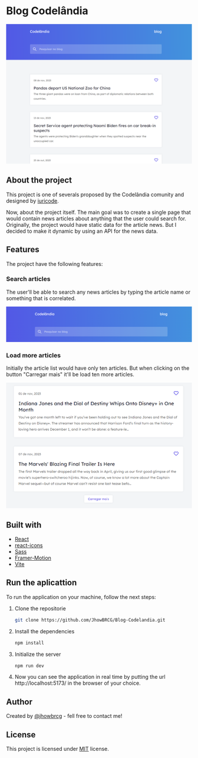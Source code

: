 # Blog Codelândia

<img src="./docs/blog.png">

## About the project

This project is one of severals proposed by the Codelândia comunity and designed by [iuricode](https://github.com/iuricode).

Now, about the project itself. The main goal was to create a single page that would contain news articles about anything that the user could search for. Originally, the project would have static data for the article news. But I decided to make it dynamic by using an API for the news data.

## Features

The project have the following features:

### Search articles

The user'll be able to search any news articles by typing the article name or something that is correlated.

<img src="./docs/search-bar.png">

### Load more articles

Initially the article list would have only ten articles. But when clicking on the button "Carregar mais" it'll be load ten more articles.

<img src="./docs/load-more.png">

## Built with

- [React](https://react.dev/)
- [react-icons](https://react-icons.github.io/react-icons/)
- [Sass](https://sass-lang.com/)
- [Framer-Motion](https://www.framer.com/motion/)
- [Vite](https://vitejs.dev/)

## Run the aplicattion

To run the application on your machine, follow the next steps:

1. Clone the repositorie

   ```sh
   git clone https://github.com/JhowBRCG/Blog-Codelandia.git
   ```

2. Install the dependencies

   ```sh
   npm install
   ```

3. Initialize the server

   ```sh
   npm run dev
   ```

4. Now you can see the application in real time by putting the url http://localhost:5173/ in the browser of your choice.

## Author

Created by [@jhowbrcg](https://github.com/JhowBRCG) - fell free to contact me!

## License

This project is licensed under [MIT](https://opensource.org/licenses/MIT) license.

